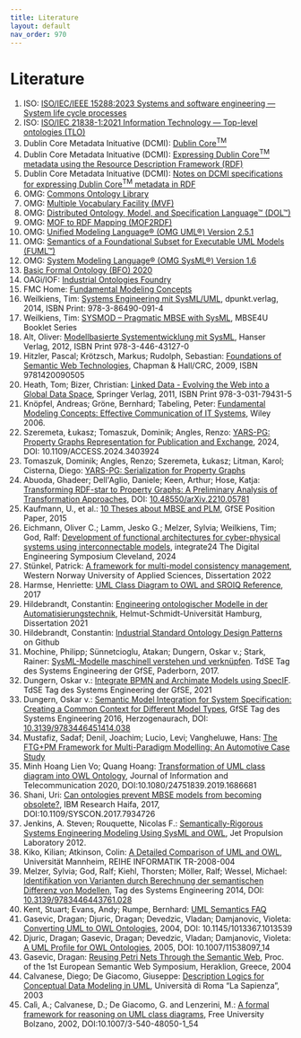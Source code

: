 ```yaml
---
title: Literature
layout: default
nav_order: 970
---
```


# Literature

1. ISO: <a href="https://www.iso.org/standard/81702.html" target="_blank">ISO/IEC/IEEE 15288:2023 Systems and software engineering — System life cycle processes</a>
1. ISO: <a href="https://www.iso.org/standard/71954.html" target="_blank">ISO/IEC 21838-1:2021 Information Technology — Top-level ontologies (TLO)</a>
1. Dublin Core Metadata Inituative (DCMI): <a href="https://www.dublincore.org/specifications/dublin-core/" target="_blank">Dublin Core<sup>TM</sup></a>
1. Dublin Core Metadata Inituative (DCMI): <a href="https://www.dublincore.org/specifications/dublin-core/dc-rdf/" target="_blank">Expressing Dublin Core<sup>TM</sup> metadata using the Resource Description Framework (RDF)</a>
1. Dublin Core Metadata Inituative (DCMI): <a href="https://www.dublincore.org/specifications/dublin-core/dc-rdf-notes/" target="_blank">Notes on DCMI specifications for expressing Dublin Core<sup>TM</sup> metadata in RDF</a>
1. OMG: <a href="https://www.omg.org/spec/COMMONS" target="_blank">Commons Ontology Library</a>
1. OMG: <a href="https://www.omg.org/spec/MVF" target="_blank">Multiple Vocabulary Facility (MVF)</a>
1. OMG: <a href="https://www.omg.org/dol/" target="_blank">Distributed Ontology, Model, and Specification Language™ (DOL™)</a>
1. OMG: <a href="https://www.omg.org/spec/MOF2RDF/" target="_blank">MOF to RDF Mapping (MOF2RDF)</a>
1. OMG: <a href="https://www.omg.org/spec/UML/2.5.1/PDF" target="_blank">Unified Modeling Language® (OMG UML®) Version 2.5.1</a>
1. OMG: <a href="http://www.omg.org/spec/FUML/" target="_blank">Semantics of a Foundational Subset for Executable UML Models (FUML™)</a>
1. OMG: <a href="https://www.omg.org/spec/SysML/1.6/PDF" target="_blank">System Modeling Language® (OMG SysML®) Version 1.6</a>
1. <a href="https://basic-formal-ontology.org/bfo-2020.html" target="_blank">Basic Formal Ontology (BFO) 2020</a>
1. OAGi/IOF: <a href="https://oagi.org/pages/industrial-ontologies" target="_blank">Industrial Ontologies Foundry</a>
1. FMC Home: <a href="http://fmc-modeling.org/" target="_blank">Fundamental Modeling Concepts</a>
1. Weilkiens, Tim: <a href="https://dpunkt.de/produkt/systems-engineering-mit-sysml-uml/" target="_blank">Systems Engineering mit SysML/UML</a>, dpunkt.verlag, 2014, ISBN Print: 978-3-86490-091-4
1. Weilkiens, Tim: <a href="https://mbse4u.com/sysmod/" target="_blank">SYSMOD – Pragmatic MBSE with SysML</a>, MBSE4U Booklet Series
1. Alt, Oliver: <a href="https://www.hanser-fachbuch.de/fachbuch/artikel/9783446431270" target="_blank">Modellbasierte Systementwicklung mit SysML</a>, Hanser Verlag, 2012, ISBN Print 978-3-446-43127-0
1. Hitzler, Pascal; Krötzsch, Markus; Rudolph, Sebastian: <a href="" target="_blank">Foundations of Semantic Web Technologies</a>, Chapman & Hall/CRC, 2009, ISBN 9781420090505
1. Heath, Tom; Bizer, Christian: <a href="" target="_blank">Linked Data - Evolving the Web into a Global Data Space</a>, Springer Verlag, 2011, ISBN Print 978-3-031-79431-5
1. Knöpfel, Andreas; Gröne, Bernhard; Tabeling, Peter: <a href="https://www.wiley.com/en-ie/Fundamental+Modeling+Concepts%3A+Effective+Communication+of+IT+Systems-p-9780470027103" target="_blank">Fundamental Modeling Concepts: Effective Communication of IT Systems</a>, Wiley 2006.
1. Szeremeta, Łukasz; Tomaszuk, Dominik; Angles, Renzo: <a href="https://www.researchgate.net/publication/380813134_YARS-PG_Property_Graphs_Representation_for_Publication_and_Exchange" target="_blank">YARS-PG: Property Graphs Representation for Publication and Exchange</a>, 2024, DOI: 10.1109/ACCESS.2024.3403924
1. Tomaszuk, Dominik; Angles, Renzo; Szeremeta, Łukasz;  Litman, Karol; Cisterna, Diego: <a href="https://www.w3.org/Data/events/data-ws-2019/assets/posters/LukaszSzeremeta-1.pdf" target="_blank">YARS-PG: Serialization for Property Graphs</a>
1. Abuoda, Ghadeer; Dell'Aglio, Daniele; Keen, Arthur; Hose, Katja: <a href="https://ceur-ws.org/Vol-3279/paper2.pdf" target="_blank">Transforming RDF-star to Property Graphs: A Preliminary Analysis of Transformation Approaches</a>, DOI: <a href="https://doi.org/10.48550/arXiv.2210.05781" target="_blank">10.48550/arXiv.2210.05781</a> 
1. Kaufmann, U., et al.: <a href="http://gfse.de/Dokumente_Mitglieder/ag_ergebnisse/PLM4MBSE/PLM4MBSE_Position_paper_V_1_1.pdf" target="_blank">10 Theses about MBSE and PLM</a>, GfSE Position Paper, 2015
1. Eichmann, Oliver C.; Lamm, Jesko G.; Melzer, Sylvia; Weilkiens, Tim; God, Ralf: <a href="https://incose.onlinelibrary.wiley.com/doi/epdf/10.1002/sys.21761?src=getftr" target="_blank">Development of functional architectures for cyber-physical systems using interconnectable models</a>, integrate24 The Digital Engineering Symposium Cleveland, 2024
1. Stünkel, Patrick: <a href="https://hvlopen.brage.unit.no/hvlopen-xmlui/handle/11250/2837740?locale-attribute=en" target="_blank">A framework for multi-model consistency management</a>, Western Norway University of Applied Sciences, Dissertation 2022
1. Harmse, Henriette: <a href="https://henrietteharmse.com/wp-content/uploads/2017/11/uml-class-diagram-to-owl-and-sroiq-reference.pdf" target="_blank">UML Class Diagram to OWL and SROIQ Reference</a>, 2017
1. Hildebrandt, Constantin: <a href="https://openhsu.ub.hsu-hh.de/server/api/core/bitstreams/2a60dab3-d31a-4eb4-93c0-d9ab6590fcf8/content" target="_blank">Engineering ontologischer Modelle in der Automatisierungstechnik</a>, Helmut-Schmidt-Universität Hamburg, Dissertation 2021
1. Hildebrandt, Constantin: <a href="https://github.com/hsu-aut/Industrial-Standard-Ontology-Design-Patterns" target="_blank">Industrial Standard Ontology Design Patterns</a> on Github
1. Mochine, Philipp; Sünnetcioglu, Atakan; Dungern, Oskar v.; Stark, Rainer: <a href="https://www.researchgate.net/publication/321035052_SysML-Modelle_maschinell_verstehen_und_verknupfen" target="_blank">SysML-Modelle maschinell verstehen und verknüpfen</a>. TdSE Tag des Systems Engineering der GfSE, Paderborn, 2017.
1. Dungern, Oskar v.: <a href="https:specif.de/files/literature/TdSE-2021%20Dungern%20-%20Integrate%20BPMN%20and%20Archimate%20Models%20using%20SpecIF.pdf" target="_blank">Integrate BPMN and Archimate Models using SpecIF</a>. TdSE Tag des Systems Engineering der GfSE, 2021
1. Dungern, Oskar v.: <a href="https://www.researchgate.net/publication/310360106_Semantic_Model_Integration_for_System_Specification_Creating_a_Common_Context_for_Different_Model_Types" target="_blank">Semantic Model Integration for System Specification: Creating a Common Context for Different Model Types</a>, GfSE Tag des Systems Engineering 2016, Herzogenaurach, DOI: <a href="https://www.hanser-elibrary.com/doi/10.3139/9783446451414.038" target="_blank">10.3139/9783446451414.038</a>
1. Mustafiz, Sadaf; Denil, Joachim; Lucio, Levi; Vangheluwe, Hans: <a href="http://msdl.uantwerpen.be/people/hv/teaching/MSBDesign/presentations/12.10.MoDELS.MPM.FTG_PM.pdf" target="_blank">The FTG+PM Framework for Multi-Paradigm Modelling: An Automotive Case Study</a>
1. Minh Hoang Lien Vo; Quang Hoang: <a href="https://doi.org/10.1080/24751839.2019.1686681" target="_blank">Transformation of UML class diagram into OWL Ontology</a>, Journal of Information and Telecommunication 2020, DOI:10.1080/24751839.2019.1686681
1. Shani, Uri: <a href="https://ieeexplore.ieee.org/document/7934726" target="_blank">Can ontologies prevent MBSE models from becoming obsolete?</a>, IBM Research Haifa, 2017, DOI:10.1109/SYSCON.2017.7934726
1. Jenkins, A. Steven; Rouquette, Nicolas F.: <a href="https://s3.amazonaws.com/ontologforum/OntologySummit2018/ResearchSessions/NASA_JPL_Jenkins_Semantically_Rigorous_Modeling_12-5065_A1b.pdf" target="_blank">Semantically-Rigorous Systems Engineering Modeling Using SysML and OWL</a>, Jet Propulsion Laboratory 2012.
1. Kiko, Kilian; Atkinson, Colin: <a href="https://madoc.bib.uni-mannheim.de/1898/1/TR2008_004.pdf" target="_blank">A Detailed Comparison of UML and OWL</a>, Universität Mannheim, REIHE INFORMATIK
TR-2008-004
1. Melzer, Sylvia; God, Ralf; Kiehl, Thorsten; Möller, Ralf; Wessel, Michael: <a href="https://www.researchgate.net/publication/283010743_Identifikation_von_Varianten_durch_Berechnung_der_semantischen_Differenz_von_Modellen" target="_blank">Identifikation von Varianten durch Berechnung der semantischen Differenz von Modellen</a>, Tag des Systems Engineering 2014, DOI: <a href="http://dx.doi.org/10.3139/9783446443761.028" target="_blank">10.3139/9783446443761.028</a>
1. Kent, Stuart; Evans, Andy; Rumpe, Bernhard: <a href="https://ris.utwente.nl/ws/portalfiles/portal/6140830/Kent_Evans_Rumpe_1999.pdf" target="_blank">UML Semantics FAQ</a>
1. Gasevic, Dragan; Djuric, Dragan; Devedzic, Vladan; Damjanovic, Violeta: <a href="https://www.researchgate.net/publication/221023204_Converting_UML_to_OWL_ontologies" target="_blank">Converting UML to OWL Ontologies</a>, 2004, DOI: 10.1145/1013367.1013539
1. Djuric, Dragan; Gasevic, Dragan; Devedzic, Vladan; Damjanovic, Violeta: <a href="https://www.researchgate.net/publication/225488077_A_UML_Profile_for_OWL_Ontologies" target="_blank">A UML Profile for OWL Ontologies</a>, 2005, DOI: 10.1007/11538097_14
1. Gasevic, Dragan: <a href="https://www.academia.edu/17787694/Reusing_Petri_Nets_Through_the_Semantic_Web" target="_blank">Reusing Petri Nets Through the Semantic Web</a>, Proc. of the 1st European Semantic Web Symposium, Heraklion, Greece, 2004
1. Calvanese, Diego; De Giacomo, Giuseppe: <a href="http://www.diag.uniroma1.it/~degiacom/didattica/esslli03/ESSLLI-03-slides-1.pdf" target="_blank">Description Logics for Conceptual Data Modeling in UML</a>, Università di Roma “La Sapienza”, 2003
1. Calì, A.; Calvanese, D.; De Giacomo, G. and Lenzerini, M.: <a href="https://bia.unibz.it/esploro/outputs/conferenceProceeding/A-formal-framework-for-reasoning-on/991005772840001241" target="_blank">A formal framework for reasoning on UML class diagrams</a>, Free University Bolzano, 2002, DOI:10.1007/3-540-48050-1_54

<!--
1. Tomaszuk, Dominik; Angles, Renzo; Szeremeta, Łukasz; Litman, Karol; Cisterna,Diego: <a href="https://www.researchgate.net/publication/332923775_Serialization_for_Property_Graphs" target="_blank">Serialization for Property Graphs</a>, 2019, DOI: 10.1007/978-3-030-19093-4_5
1. Tomaszuk, Dominik; Angles, Renzo; Szeremeta, Łukasz; Litman, Karol; Cisterna,Diego: <a href="https://www.researchgate.net/publication/331530733_YARS-PG_Serialization_for_Property_Graphs" target="_blank">YARS-PG: Serialization for Property Graphs</a>, 2019, DOI: 10.13140/RG.2.2.35773.92640
-->

<!-- link template <a href="" target="_blank"></a> -->
